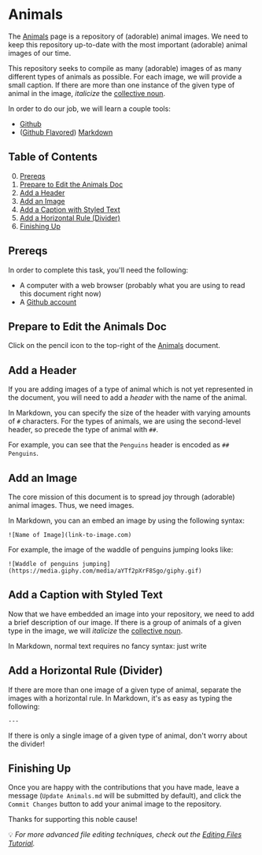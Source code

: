 # Animals

The [Animals](../Projects/Animals.md) page is a repository of (adorable) animal images. We need to keep this repository up-to-date with the most important (adorable) animal images of our time.

This repository seeks to compile as many (adorable) images of as many different types of animals as possible. For each image, we will provide a small caption. If there are more than one instance of the given type of animal in the image, _italicize_ the [collective noun](https://en.wikipedia.org/wiki/List_of_animal_names).

In order to do our job, we will learn a couple tools:

- [Github](https://github.com)
- ([Github Flavored](https://github.github.com/gfm/)) [Markdown](https://daringfireball.net/projects/markdown/syntax)

## Table of Contents

0. [Prereqs](#prereqs)
1. [Prepare to Edit the Animals Doc](#prepare-to-edit-the-animals-doc)
2. [Add a Header](#add-a-header)
3. [Add an Image](#add-an-image)
4. [Add a Caption with Styled Text](#add-a-caption-with-styled-text)
5. [Add a Horizontal Rule (Divider)](#add-a-horizontal-rule-divider)
6. [Finishing Up](#finishing-up)

## Prereqs

In order to complete this task, you'll need the following:

- A computer with a web browser (probably what you are using to read this document right now)
- A [Github account](Accounts.md)

## Prepare to Edit the Animals Doc

Click on the pencil icon to the top-right of the [Animals](../Projects/Animals.md) document.

## Add a Header

If you are adding images of a type of animal which is not yet represented in the document, you will need to add a _header_ with the name of the animal.

In Markdown, you can specify the size of the header with varying amounts of `#` characters. For the types of animals, we are using the second-level header, so precede the type of animal with `##`.

For example, you can see that the `Penguins` header is encoded as `## Penguins`.

## Add an Image

The core mission of this document is to spread joy through (adorable) animal images. Thus, we need images.

In Markdown, you can an embed an image by using the following syntax:

	![Name of Image](link-to-image.com)
	
For example, the image of the waddle of penguins jumping looks like:

	![Waddle of penguins jumping](https://media.giphy.com/media/aYTf2pXrF8Sgo/giphy.gif)

## Add a Caption with Styled Text

Now that we have embedded an image into your repository, we need to add a brief description of our image. If there is a group of animals of a given type in the image, we will _italicize_ the [collective noun](https://en.wikipedia.org/wiki/List_of_animal_names).

In Markdown, normal text requires no fancy syntax: just write

## Add a Horizontal Rule (Divider)

If there are more than one image of a given type of animal, separate the images with a horizontal rule. In Markdown, it's as easy as typing the following:

	---
	
If there is only a single image of a given type of animal, don't worry about the divider!

## Finishing Up

Once you are happy with the contributions that you have made, leave a message (`Update Animals.md` will be submitted by default), and click the `Commit Changes` button to add your animal image to the repository.

Thanks for supporting this noble cause!

💡 _For more advanced file editing techniques, check out the [Editing Files Tutorial](https://github.com/learninglab-dev/remote-collab/blob/master/Tutorials/Files.md)._